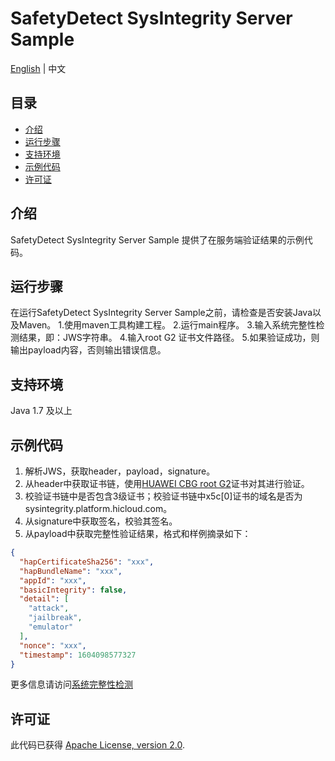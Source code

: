 # SafetyDetect SysIntegrity Server Sample

[English](readme_en.md) | 中文

## 目录

 * [介绍](#介绍)
 * [运行步骤](#运行步骤)
 * [支持环境](#支持环境)
 * [示例代码](#示例代码)
 * [许可证](#许可证)


## 介绍
SafetyDetect SysIntegrity Server Sample 提供了在服务端验证结果的示例代码。
## 运行步骤
在运行SafetyDetect SysIntegrity Server Sample之前，请检查是否安装Java以及Maven。
1.使用maven工具构建工程。
2.运行main程序。
3.输入系统完整性检测结果，即：JWS字符串。
4.输入root G2 证书文件路径。
5.如果验证成功，则输出payload内容，否则输出错误信息。

## 支持环境
Java 1.7 及以上

## 示例代码

1. 解析JWS，获取header，payload，signature。
2. 从header中获取证书链，使用[HUAWEI CBG root G2](https://h5hosting-drcn.dbankcdn.cn/cch5/crl/pki_CA_RootG2Ca/RootG2Ca.cer)证书对其进行验证。
3. 校验证书链中是否包含3级证书；校验证书链中x5c[0]证书的域名是否为sysintegrity.platform.hicloud.com。
4. 从signature中获取签名，校验其签名。
5. 从payload中获取完整性验证结果，格式和样例摘录如下：
```json
{
  "hapCertificateSha256": "xxx",
  "hapBundleName": "xxx",
  "appId": "xxx",
  "basicIntegrity": false,
  "detail": [
    "attack",
    "jailbreak",
    "emulator"
  ],
  "nonce": "xxx",
  "timestamp": 1604098577327
}
```
更多信息请访问[系统完整性检测](https://developer.huawei.com/consumer/cn/doc/harmonyos-guides/devicesecurity-sysintegrity-check)
##  许可证
此代码已获得 [Apache License, version 2.0](http://www.apache.org/licenses/LICENSE-2.0).

